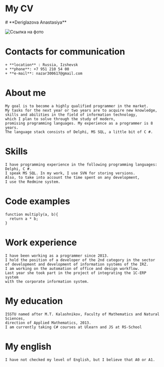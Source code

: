 <h1>My CV </h1>
# **Deriglazova Anastasiya**

![Ссылка на фото](https://sun9-81.userapi.com/impg/VYqu-UQh2T-0EyIsdyJHsishCuMWaWNzPseFYQ/n8tN3aHu7a4.jpg?size=1613x2160&quality=96&sign=3d529662c4ba78437de45f358f9a518c&type=album "My photo")

# Contacts for communication  
    + **location** : Russia, Izshevsk
    + **phone**: +7 951 210 54 00
    + **e-mail**: nazar300617@gmail.com
# About me
    My goal is to become a highly qualified programmer in the market. 
    My tasks for the next year or two years are to acquire new knowledge, 
    skills and abilities in the field of information technology, 
    which I plan to solve through the study of modern, 
    promising programming languages. My experience as a programmer is 8 years. 
    The language stack consists of Delphi, MS SQL, a little bit of C #.

# Skills
    I have programming experience in the following programming languages: Delphi, C #. 
    I speak MS SQL. In my work, I use SVN for storing versions. 
    Also, to take into account the time spent on any development, 
    I use the Redmine system.
# Code examples

```
function multiply(a, b){
  return a * b;
}
```
# Work experience
    I have been working as a programmer since 2013. 
    I hold the position of a developer of the 2nd category in the sector 
    of development and development of information systems of the IRZ. 
    I am working on the automation of office and design workflow. 
    Last year she took part in the project of integrating the 1C-ERP system 
    with the corporate information system.

# My education
    ISSTU named after M.T. Kalashnikov, Faculty of Mathematics and Natural Sciences, 
    direction of Applied Mathematics, 2013.
    I am currently taking C# courses at Ulearn and JS at RS-School

# My english
    I have not checked my level of English, but I believe that A0 or A1.
